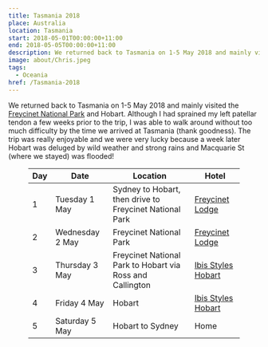 ```yaml
---
title: Tasmania 2018
place: Australia
location: Tasmania
start: 2018-05-01T00:00:00+11:00
end: 2018-05-05T00:00:00+11:00
description: We returned back to Tasmania on 1-5 May 2018 and mainly visited the Freycinet National Park and Hobart.
image: about/Chris.jpeg
tags:
  - Oceania
href: /Tasmania-2018
---
```

We returned back to Tasmania on 1-5 May 2018 and mainly visited the [Freycinet National Park][1]&nbsp;and Hobart. Although I had sprained my left patellar tendon a few weeks prior to the trip, I was able to walk around without too much difficulty by the time we arrived at Tasmania (thank goodness). The trip was really enjoyable and we were very lucky because a week later Hobart was deluged by wild weather and strong rains and Macquarie St (where we stayed) was flooded!<figure class="wp-block-table alignfull is-style-stripes">

| Day | Date            | Location                                                  | Hotel                   |
| --- | --------------- | --------------------------------------------------------- | ----------------------- |
| 1   | Tuesday 1 May   | Sydney to Hobart, then drive to Freycinet National Park   | [Freycinet Lodge][2]    |
| 2   | Wednesday 2 May | Freycinet National Park                                   | [Freycinet Lodge][2]    |
| 3   | Thursday 3 May  | Freycinet National Park to Hobart via Ross and Callington | [Ibis Styles Hobart][3] |
| 4   | Friday 4 May    | Hobart                                                    | [Ibis Styles Hobart][3] |
| 5   | Saturday 5 May  | Hobart to Sydney                                          | Home                    |

 [1]: http://www.parks.tas.gov.au/index.aspx?base=3363
 [2]: https://www.freycinetlodge.com.au
 [3]: https://www.accorhotels.com/gb/hotel-B040-ibis-styles-hobart/index.shtml
